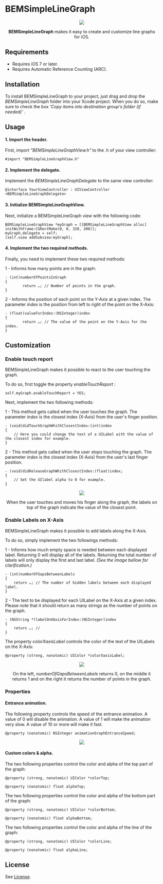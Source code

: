 # BEMSimpleLineGraph

<p align="center"><img src="http://img843.imageshack.us/img843/3821/ru8f.png"/></p>	

<p align="center">
<b>BEMSimpleLineGraph</b> makes it easy to create and customize line graphs for iOS.
</p>

## Requirements

- Requires iOS 7 or later.
- Requires Automatic Reference Counting (ARC).

## Installation

To install BEMSimpleLineGraph to your project, just drag and drop the <i> BEMSimpleLineGraph </i> folder into your Xcode project. When you do so, make sure to check the box <i> 
'Copy items into destination group's folder (if needed)' </i>.

## Usage

#### 1. Import the header.

First, import <i> "BEMSimpleLineGraphView.h" </i> to the .h of your view controller:

	#import "BEMSimpleLineGraphView.h"

#### 2. Implement the delegate.
    
Implement the <i> BEMSimpleLineGraphDelegate </i> to the same view controller:

	@interface YourViewController : UIViewController <BEMSimpleLineGraphDelegate>

#### 3. Initialize BEMSimpleLineGraphView.

Next, initialize a BEMSimpleLineGraph view with the following code:

	BEMSimpleLineGraphView *myGraph = [[BEMSimpleLineGraphView alloc] initWithFrame:CGRectMake(0, 0, 320, 200)];
	myGraph.delegate = self;
	[self.view addSubview:myGraph];

#### 4. Implement the two required methods.

Finally, you need to implement these two required methods:

1 - Informs how many points are in the graph:

	- (int)numberOfPointsInGraph
	{
    		return …; // Number of points in the graph.
	}

2 - Informs the position of each point on the Y-Axis at a given index. The parameter <i> index </i> is the position from left to right of the point on the X-Axis:

	- (float)valueForIndex:(NSInteger)index
	{
    		return …; // The value of the point on the Y-Axis for the index.
	}

## Customization

### Enable touch report

BEMSimpleLineGraph makes it possible to react to the user touching the graph.

To do so, first toggle the property <i> enableTouchReport </i>:

	self.myGraph.enableTouchReport = YES;

Next, implement the two following methods:

1 - This method gets called when the user touches the graph. The parameter <i> index </i> is the closest index (X-Axis) from the user's finger position.

	- (void)didTouchGraphWhithClosestIndex:(int)index
	{
		// Here you could change the text of a UILabel with the value of the closest index for example.
	}

2 - This method gets called when the user stops touching the graph. The parameter <i> index </i> is the closest index (X-Axis) from the user's last finger position.

	- (void)didReleaseGraphWhithClosestIndex:(float)index;
	{
		// Set the UIlabel alpha to 0 for example.
	}

<p align="center"><img src="http://img30.imageshack.us/img30/4479/gt3s.png"/></p>
<p align="center">
When the user touches and moves his finger along the graph, the labels on top of the graph indicate the value of the closest point.
</p>

### Enable Labels on X-Axis

BEMSimpleLineGraph makes it possible to add labels along the X-Axis.

To do so, simply implement the two followings methods:

1 - Informs how much empty space is needed between each displayed label. Returning 0 will display all of the labels. Returning the total number of labels will only display the first and last label. <i> (See the image bellow for clarification.) </i>

	- (int)numberOfGapsBetweenLabels
	{
		return …; // The number of hidden labels between each displayed label.
	}

2 - The text to be displayed for each UILabel on the X-Axis at a given index. Please note that it should return as many strings as the number of points on the graph.

	- (NSString *)labelOnXAxisForIndex:(NSInteger)index
	{
		return …; // 
	}

The property <i> colorXaxisLabel </i> controls the color of the text of the UILabels on the X-Axis:

	@property (strong, nonatomic) UIColor *colorXaxisLabel;


<p align="center"><img src="http://img838.imageshack.us/img838/9329/tz01.png"/></p>	

<p align="center">
On the left, <i> numberOfGapsBetweenLabels </i> returns 0, on the middle it returns 1 and on the right it returns the number of points in the graph.
</p>

### Properties

#### Entrance animation.

The following property controls the speed of the entrance animation.
A value of 0 will disable the animation.
A value of 1 will make the animation very slow.
A value of 10 or more will make it fast.

	@property (nonatomic) NSInteger animationGraphEntranceSpeed;

<p align="center"><img src="http://img819.imageshack.us/img819/4290/3vs.gif"/></p>

#### Custom colors & alpha.

The two following properties control the color and alpha of the top part of the graph:

	@property (strong, nonatomic) UIColor *colorTop;

	@property (nonatomic) float alphaTop;


The two following properties control the color and alpha of the bottom part of the graph:

	@property (strong, nonatomic) UIColor *colorBottom;

	@property (nonatomic) float alphaBottom;

The two following properties control the color and alpha of the line of the graph:

	@property (strong, nonatomic) UIColor *colorLine;

	@property (nonatomic) float alphaLine;

## License

See <a href="" target="_blank">License</a>.
